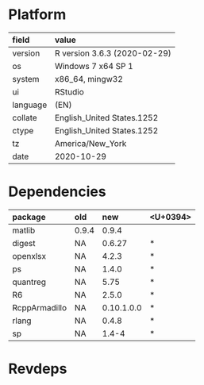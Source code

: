 # Platform

|field    |value                        |
|:--------|:----------------------------|
|version  |R version 3.6.3 (2020-02-29) |
|os       |Windows 7 x64 SP 1           |
|system   |x86_64, mingw32              |
|ui       |RStudio                      |
|language |(EN)                         |
|collate  |English_United States.1252   |
|ctype    |English_United States.1252   |
|tz       |America/New_York             |
|date     |2020-10-29                   |

# Dependencies

|package       |old   |new        |<U+0394>  |
|:-------------|:-----|:----------|:--|
|matlib        |0.9.4 |0.9.4      |   |
|digest        |NA    |0.6.27     |*  |
|openxlsx      |NA    |4.2.3      |*  |
|ps            |NA    |1.4.0      |*  |
|quantreg      |NA    |5.75       |*  |
|R6            |NA    |2.5.0      |*  |
|RcppArmadillo |NA    |0.10.1.0.0 |*  |
|rlang         |NA    |0.4.8      |*  |
|sp            |NA    |1.4-4      |*  |

# Revdeps


